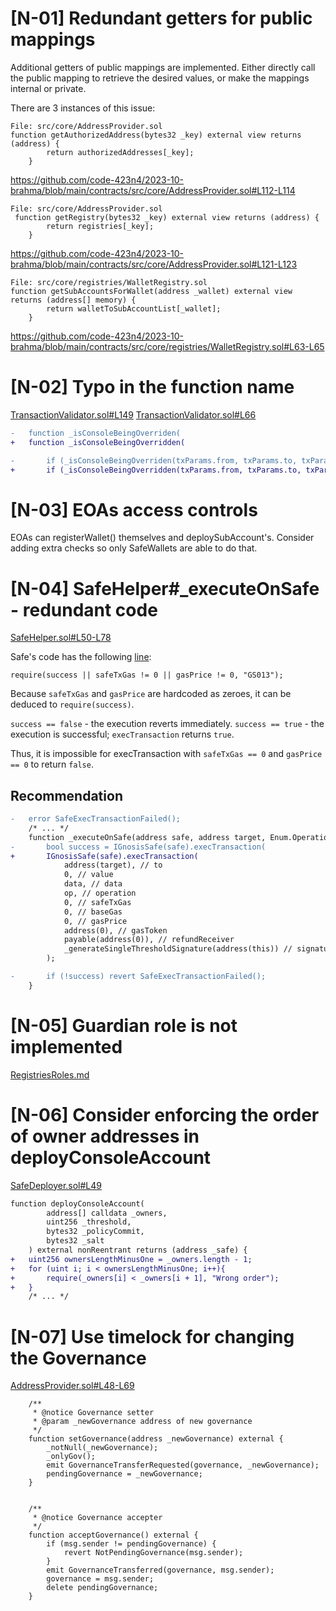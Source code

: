 # [N-01] Redundant getters for public mappings 
Additional getters of public mappings are implemented. Either directly call the public mapping to retrieve the desired values, or make the mappings internal or private.

There are 3 instances of this issue:

```
File: src/core/AddressProvider.sol
function getAuthorizedAddress(bytes32 _key) external view returns (address) {
        return authorizedAddresses[_key];
    }
```
https://github.com/code-423n4/2023-10-brahma/blob/main/contracts/src/core/AddressProvider.sol#L112-L114

```
File: src/core/AddressProvider.sol
 function getRegistry(bytes32 _key) external view returns (address) {
        return registries[_key];
    }
```
https://github.com/code-423n4/2023-10-brahma/blob/main/contracts/src/core/AddressProvider.sol#L121-L123

```
File: src/core/registries/WalletRegistry.sol
function getSubAccountsForWallet(address _wallet) external view returns (address[] memory) {
        return walletToSubAccountList[_wallet];
    }
```
https://github.com/code-423n4/2023-10-brahma/blob/main/contracts/src/core/registries/WalletRegistry.sol#L63-L65

# [N-02] Typo in the function name
[TransactionValidator.sol#L149](https://github.com/code-423n4/2023-10-brahma/blob/a6424230052fc47c4215200c19a8eef9b07dfccc/contracts/src/core/TransactionValidator.sol#L149)
[TransactionValidator.sol#L66](https://github.com/code-423n4/2023-10-brahma/blob/a6424230052fc47c4215200c19a8eef9b07dfccc/contracts/src/core/TransactionValidator.sol#L66)
```diff
-   function _isConsoleBeingOverriden(
+   function _isConsoleBeingOverridden(
```
```diff
-       if (_isConsoleBeingOverriden(txParams.from, txParams.to, txParams.value, txParams.data, txParams.operation)) {
+       if (_isConsoleBeingOverridden(txParams.from, txParams.to, txParams.value, txParams.data, txParams.operation)) {
```

# [N-03] EOAs access controls

EOAs can registerWallet() themselves and deploySubAccount's. Consider adding extra checks so only SafeWallets are able to do that.

# [N-04] SafeHelper#_executeOnSafe - redundant code
[SafeHelper.sol#L50-L78](https://github.com/code-423n4/2023-10-brahma/blob/dd0b41031b199a0aa214e50758943712f9f574a0/contracts/src/libraries/SafeHelper.sol#L50-L78)

Safe's code has the following [line](https://github.com/code-423n4/2023-10-brahma/blob/dd0b41031b199a0aa214e50758943712f9f574a0/contracts/lib/safe-contracts/contracts/GnosisSafe.sol#L180):
```
require(success || safeTxGas != 0 || gasPrice != 0, "GS013");
```
Because `safeTxGas` and `gasPrice` are hardcoded as zeroes, it can be deduced to `require(success)`. 

`success == false` - the execution reverts immediately.
`success == true` - the execution is successful; `execTransaction` returns `true`.

Thus, it is impossible for execTransaction with `safeTxGas == 0` and `gasPrice == 0` to return `false`.

## Recommendation
```diff
-   error SafeExecTransactionFailed();
    /* ... */
    function _executeOnSafe(address safe, address target, Enum.Operation op, bytes memory data) internal {
-       bool success = IGnosisSafe(safe).execTransaction(
+       IGnosisSafe(safe).execTransaction(
            address(target), // to
            0, // value
            data, // data
            op, // operation
            0, // safeTxGas
            0, // baseGas
            0, // gasPrice
            address(0), // gasToken
            payable(address(0)), // refundReceiver
            _generateSingleThresholdSignature(address(this)) // signatures
        );

-       if (!success) revert SafeExecTransactionFailed();
    }
```
# [N-05] Guardian role is not implemented
[RegistriesRoles.md](https://github.com/code-423n4/2023-10-brahma/blob/main/contracts/docs/RegistriesRoles.md#:~:text=Guardian,security%20and%20management.)
# [N-06] Consider enforcing the order of owner addresses in deployConsoleAccount
[SafeDeployer.sol#L49](https://github.com/code-423n4/2023-10-brahma/blob/dd0b41031b199a0aa214e50758943712f9f574a0/contracts/src/core/SafeDeployer.sol#L49)
```diff
function deployConsoleAccount(
        address[] calldata _owners,
        uint256 _threshold,
        bytes32 _policyCommit,
        bytes32 _salt
    ) external nonReentrant returns (address _safe) {
+   uint256 ownersLengthMinusOne = _owners.length - 1;
+   for (uint i; i < ownersLengthMinusOne; i++){
+       require(_owners[i] < _owners[i + 1], "Wrong order");
+   }
    /* ... */
```
# [N-07] Use timelock for changing the Governance 

[AddressProvider.sol#L48-L69](https://github.com/code-423n4/2023-10-brahma/blob/dd0b41031b199a0aa214e50758943712f9f574a0/contracts/src/core/AddressProvider.sol#L48-L69)
```
    /**
     * @notice Governance setter
     * @param _newGovernance address of new governance
     */
    function setGovernance(address _newGovernance) external {
        _notNull(_newGovernance);
        _onlyGov();
        emit GovernanceTransferRequested(governance, _newGovernance);
        pendingGovernance = _newGovernance;
    }


    /**
     * @notice Governance accepter
     */
    function acceptGovernance() external {
        if (msg.sender != pendingGovernance) {
            revert NotPendingGovernance(msg.sender);
        }
        emit GovernanceTransferred(governance, msg.sender);
        governance = msg.sender;
        delete pendingGovernance;
    }
```